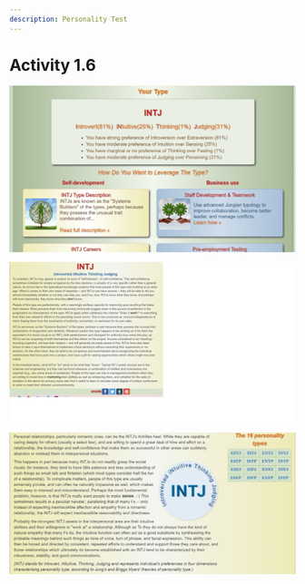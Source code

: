 ```yaml
---
description: Personality Test
---
```


# Activity 1.6

![](.gitbook/assets/intj.png)

![](.gitbook/assets/intj1.png)

![](.gitbook/assets/intj2.png)

